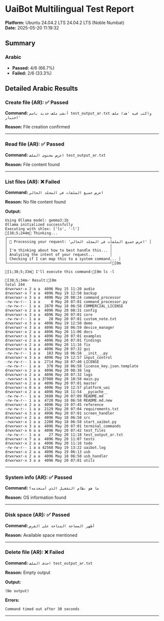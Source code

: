 # UaiBot Multilingual Test Report

**Platform:** Ubuntu 24.04.2 LTS 24.04.2 LTS (Noble Numbat)  
**Date:** 2025-05-20 11:19:32  

## Summary

### Arabic
- **Passed:** 4/6 (66.7%)
- **Failed:** 2/6 (33.3%)

## Detailed Arabic Results

### Create file (AR): ✅ Passed

**Command:** `أنشئ ملف جديد باسم test_output_ar.txt واكتب فيه 'هذا ملف اختبار'`

**Reason:** File creation confirmed

---

### Read file (AR): ✅ Passed

**Command:** `اعرض محتوى الملف test_output_ar.txt`

**Reason:** File content found

---

### List files (AR): ❌ Failed

**Command:** `اعرض جميع الملفات في المجلد الحالي`

**Reason:** No file content found

**Output:**

```
Using Ollama model: gemma3:1b
Ollama initialized successfully
Executing with shlex: ['ls', '-l']
[38;5;244m🤔 Thinking...
┌───────────────────────────────────────────────┐
│ 🤖 Processing your request: 'اعرض جميع الملفات في المجلد الحالي' │
│                                               │
│ I'm thinking about how to best handle this... │
│ Analyzing the intent of your request...       │
│ Checking if I can map this to a system command... │
└───────────────────────────────────────────────┘[0m

[1;38;5;33m📌 I'll execute this command:[0m ls -l

[38;5;34m✅ Result:[0m
total 244
drwxrwxr-x 2 a a  4096 May 15 11:20 audio
drwxrwxr-x 7 a a  4096 May 19 12:58 backup
drwxrwxr-x 3 a a  4096 May 20 08:24 command_processor
-rw-rw-r-- 1 a a     0 May 20 07:01 command_processor.py
-rw-rw-r-- 1 a a  2870 May 18 06:58 COMMERCIAL_LICENSE
drwxrwxr-x 2 a a  4096 May 20 08:31 config
drwxrwxr-x 3 a a  4096 May 20 07:01 core
-rw-rw-r-- 1 a a    28 May 20 07:01 custom_note.txt
drwxrwxr-x 3 a a  4096 May 19 12:50 demo
drwxrwxr-x 3 a a  4096 May 18 06:59 device_manager
drwxrwxr-x 2 a a  4096 May 20 11:06 docs
drwxrwxr-x 3 a a  4096 May 20 07:01 examples
drwxrwxr-x 2 a a  4096 May 20 07:01 findings
drwxrwxr-x 2 a a  4096 May 20 11:16 fix
drwxrwxr-x 4 a a  4096 May 20 07:32 gui
-rw-rw-r-- 1 a a   183 May 18 06:58 __init__.py
drwxrwxr-x 3 a a  4096 May 19 12:57 input_control
-rw-rw-r-- 1 a a  2714 May 18 07:40 LICENSE
-rw-rw-r-- 1 a a   378 May 18 06:58 license_key.json.template
drwxrwxr-x 2 a a  4096 May 20 08:38 log
drwxrwxr-x 2 a a  4096 May 20 07:32 logs
-rwxrwxr-x 1 a a 37980 May 20 10:58 main.py
drwxrwxr-x 2 a a  4096 May 20 07:01 master
drwxrwxr-x 8 a a  4096 May 19 12:57 platform_uai
drwxrwxr-x 2 a a  4096 May 18 11:54 __pycache__
-rw-rw-r-- 1 a a  3688 May 20 07:09 README.md
-rw-rw-r-- 1 a a  4720 May 18 06:58 README.md.new
drwxrwxr-x 2 a a  4096 May 19 07:45 reference
-rw-rw-r-- 1 a a  2129 May 20 07:04 requirements.txt
drwxrwxr-x 3 a a  4096 May 20 07:01 screen_handler
drwxrwxr-x 2 a a  4096 May 18 06:58 src
-rwxrwxr-x 1 a a  2208 May 18 06:58 start_uaibot.py
drwxrwxr-x 3 a a  4096 May 20 07:01 terminal_commands
drwxrwxr-x 6 a a  4096 May 20 07:42 test_files
-rw-rw-r-- 1 a a    27 May 20 11:18 test_output_ar.txt
drwxrwxr-x 7 a a  4096 May 20 11:07 tests
drwxrwxr-x 2 a a  4096 May 20 11:16 todo
-rw-rw-r-- 1 a a 42568 May 19 13:22 uaibot.log
drwxrwxr-x 2 a a  4096 May 19 06:13 usb
drwxrwxr-x 2 a a  4096 May 18 06:58 usb_handler
drwxrwxr-x 3 a a  4096 May 20 07:01 utils
```

---

### System info (AR): ✅ Passed

**Command:** `ما هو نظام التشغيل الذي أستخدمه؟`

**Reason:** OS information found

---

### Disk space (AR): ✅ Passed

**Command:** `أظهر المساحة المتاحة على القرص`

**Reason:** Available space mentioned

---

### Delete file (AR): ❌ Failed

**Command:** `احذف الملف test_output_ar.txt`

**Reason:** Empty output

**Output:**

```
(No output)
```

**Errors:**

```
Command timed out after 30 seconds
```

---


